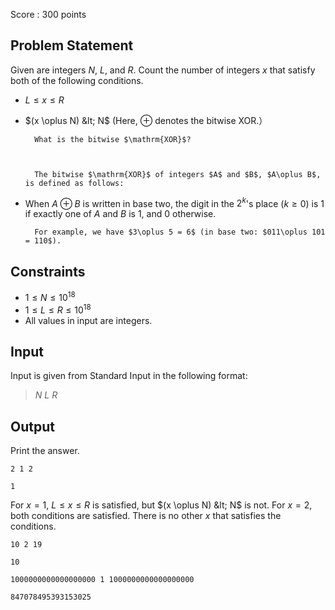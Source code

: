 Score : $300$ points

## Problem Statement

Given are integers $N$, $L$, and $R$.
Count the number of integers $x$ that satisfy both of the following conditions.

- $L \leq x \leq R$
- $(x \oplus N) &lt; N$ (Here, $\oplus$ denotes the bitwise $\mathrm{XOR}$.）

    
        What is the bitwise $\mathrm{XOR}$?
    
    

        The bitwise $\mathrm{XOR}$ of integers $A$ and $B$, $A\oplus B$, is defined as follows:
        

- When $A\oplus B$ is written in base two, the digit in the $2^k$'s place ($k \geq 0$) is $1$ if exactly one of $A$ and $B$ is $1$, and $0$ otherwise.

        For example, we have $3\oplus 5 = 6$ (in base two: $011\oplus 101 = 110$).  
    

## Constraints

- $1 \leq N \leq 10^{18}$
- $1 \leq L \leq R \leq 10^{18}$
- All values in input are integers.

## Input

Input is given from Standard Input in the following format:

> $N$ $L$ $R$

## Output

Print the answer.

```input1
2 1 2
```

```output1
1
```

For $x=1$, $L \leq x \leq R$ is satisfied, but $(x \oplus N) &lt; N$ is not.
For $x=2$, both conditions are satisfied.
There is no other $x$ that satisfies the conditions.

```input2
10 2 19
```

```output2
10
```

```input3
1000000000000000000 1 1000000000000000000
```

```output3
847078495393153025
```